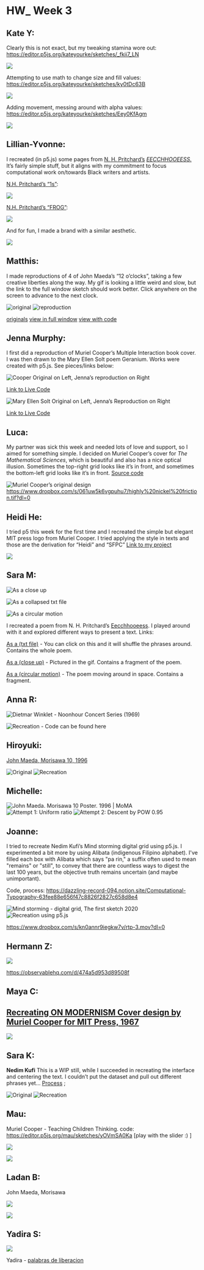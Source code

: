 # HW_ Week 3

## Kate Y:

Clearly this is not exact, but my tweaking stamina wore out: 
https://editor.p5js.org/kateyourke/sketches/_fkii7_LN


![](https://paper-attachments.dropbox.com/s_0FBA6FFD40AD0F5ED688793F9BC56C4066D24FC691ABA0F95A743027EF38FE67_1636950833243_Muriel+Cooper+copy++original.png)


Attempting to use math to change size and fill values: 
https://editor.p5js.org/kateyourke/sketches/ky0tDc63B


![](https://paper-attachments.dropbox.com/s_0FBA6FFD40AD0F5ED688793F9BC56C4066D24FC691ABA0F95A743027EF38FE67_1636993230677_image.png)


Adding movement, messing around with alpha values:
https://editor.p5js.org/kateyourke/sketches/Eey0KfAgm


![](https://paper-attachments.dropbox.com/s_0FBA6FFD40AD0F5ED688793F9BC56C4066D24FC691ABA0F95A743027EF38FE67_1636999034563_Screen+Shot+2021-11-15+at+12.56.48+PM.png)




## Lillian-Yvonne:

I recreated (in p5.js) some pages from [N. H. Pritchard’s](http://eclipsearchive.org/projects/ECHOES/html/pictures/001.html) [*EECCHHOOEESS.*](http://eclipsearchive.org/projects/ECHOES/html/pictures/001.html) It’s fairly simple stuff, but it aligns with my commitment to focus computational work on/towards Black writers and artists. 

[N.H. Pritchard’s “1s”](https://github.com/lllyyybbb/SFPC-Recreating-the-Past-2021/blob/main/Week%203:%20Typography/Pritchards1s.js): 

![](https://paper-attachments.dropbox.com/s_F36008B285F1AA6984B0A917EB6588201ED283EB25BF887CBB180F00EF594931_1637065379856_file.png)


[N.H. Pritchard’s “FROG”](https://github.com/lllyyybbb/SFPC-Recreating-the-Past-2021/blob/main/Week%203:%20Typography/PritchardsFROG.js):

![](https://paper-attachments.dropbox.com/s_F36008B285F1AA6984B0A917EB6588201ED283EB25BF887CBB180F00EF594931_1637065448127_file.png)


And for fun, I made a brand with a similar aesthetic. 

![](https://paper-attachments.dropbox.com/s_2EC4D89158EE16E550CFB3FF09BF3F34D3C0F5E4B694C3FA64F978591BDADB36_1637076937132_file.png)




## Matthis:

I made reproductions of 4 of John Maeda’s “12 o’clocks”, taking a few creative liberties along the way. My gif is looking a little weird and slow, but the link to the full window sketch should work better.  Click anywhere on the screen to advance to the next clock. 

![original](https://paper-attachments.dropbox.com/s_FDA8A711F95E7DFD8B86E27952BD6CB2E9B3E9079B1AA58A03EE0A795C77B7AE_1637073537220_maeda-01-1.gif)
![reproduction](https://paper-attachments.dropbox.com/s_FDA8A711F95E7DFD8B86E27952BD6CB2E9B3E9079B1AA58A03EE0A795C77B7AE_1637073393558_clock4.gif)


[originals](http://cmuems.com/2016/60212/lectures/lecture-09-09b-clocks/maedas-clocks/)
[view in full window](https://www.matthisgrunsky.ca/rtp/week3_maeda/)
[view with code](https://editor.p5js.org/PTTScreen/sketches/wyzvIWp9n)


## Jenna Murphy: 

I first did a reproduction of Muriel Cooper’s Multiple Interaction book cover. I was then drawn to the Mary Ellen Solt poem Geranium. Works were created with p5.js. See pieces/links below:

![Cooper Original on Left, Jenna’s reproduction on Right](https://paper-attachments.dropbox.com/s_412FE88B16F7C9B11B2BFF70E32AD916BDE1DCFDBC868E43D48B6F3B57C4EABD_1637074732504_MultipleInteractionsSidebySide.jpg)


[Link to Live Code](https://editor.p5js.org/jennamurphymcad/sketches/NowqQSnnI)

![Mary Ellen Solt Original on Left, Jenna’s Reproduction on Right](https://paper-attachments.dropbox.com/s_412FE88B16F7C9B11B2BFF70E32AD916BDE1DCFDBC868E43D48B6F3B57C4EABD_1637074760610_GeraniumSidebySide.jpg)


[Link to Live Code](https://editor.p5js.org/jennamurphymcad/sketches/gGQOWr1uh)

## Luca: 

My partner was sick this week and needed lots of love and support, so I aimed for something simple. I decided on Muriel Cooper’s cover for *The Mathematical Sciences*, which is beautiful and also has a nice optical illusion. Sometimes the top-right grid looks like it’s in front, and sometimes the bottom-left grid looks like it’s in front.
[Source code](https://github.com/photon-garden/recreating-the-mathematical-sciences)

![Muriel Cooper’s original design](https://paper-attachments.dropbox.com/s_691A9C999D98EB6F6662F0151ABDA88FE8A07CFDCFBD931FD1A3CF91E0352752_1637075838874_the+mathematical+sciences.jpeg)
https://www.dropbox.com/s/061uw5k6vgpuhu7/highly%20nickel%20friction.tif?dl=0

## Heidi He: 

I tried p5 this week for the first time and I recreated the simple but elegant MIT press logo from Muriel Cooper. I tried applying the style in texts and those are the derivation for “Heidi” and “SFPC”
[Link to my project](https://github.com/HeidiHe/RecreatingThePast/blob/main/README.md#week-3-murial-cooper)

![](https://paper-attachments.dropbox.com/s_40E6FB63530E30F3964BF68A1FE919F9FFB9F7E3A8DD2415D71633C0132DAD05_1637076579664_Screen+Shot+2021-11-16+at+10.28.55+AM.png)



## Sara M:


![As a close up](https://paper-attachments.dropbox.com/s_6D58CD3CC85FED49FF72B110E04E80F43F6A95820B55B28E9FC0EBF8476DC76E_1637077445767_298348-emOmExeabywebm.gif)



![As a collapsed txt file](https://paper-attachments.dropbox.com/s_6D58CD3CC85FED49FF72B110E04E80F43F6A95820B55B28E9FC0EBF8476DC76E_1637077969747_as+as+as.PNG)

![As a circular motion](https://paper-attachments.dropbox.com/s_6D58CD3CC85FED49FF72B110E04E80F43F6A95820B55B28E9FC0EBF8476DC76E_1637078059922_image.png)


I recreated a poem from N. H. Pritchard’s [Eecchhooeess](http://eclipsearchive.org/projects/ECHOES/Echoes.pdf). I played around with it  and explored different ways to present a text. Links:

[As a (txt file)](https://editor.p5js.org/identikitten/sketches/Ej1TSoC9Y) - You can click on this and it will shuffle the phrases around. Contains the whole poem.

[As a (close up)](https://editor.p5js.org/identikitten/sketches/qW-ZqkB4K) - Pictured in the gif. Contains a fragment of the poem.

[As a (circular motion)](https://editor.p5js.org/identikitten/sketches/8V11AKn-n) - The poem moving around in space. Contains a fragment. 

## Anna R:
![Dietmar Winklet - Noonhour Concert Series (1969)](https://paper-attachments.dropbox.com/s_C2C6EBD5260BBA8C15F86BCB20BF300E0ED0214EE8C7EAFFB554749A6F8F4717_1637078155433_Dietmar_Winklet.jpeg)

![Recreation - Code can be found here](https://paper-attachments.dropbox.com/s_C2C6EBD5260BBA8C15F86BCB20BF300E0ED0214EE8C7EAFFB554749A6F8F4717_1637078160272_Screen+Shot+2021-11-16+at+7.50.26+AM.png)



## Hiroyuki:

[John Maeda, Morisawa 10, 1996](https://paper.dropbox.com/doc/Recreating-the-Past-SFPC-Fall-2021-msee1hHsC3YdekyVBI634#:uid=273424177305843665030998&h2=John-Maeda%2C-Morisawa%2C-1996)

![Original](https://paper-attachments.dropbox.com/s_736E5EC80BD09761BFA8AD590B29BFBE0302740C7F4D573FF976D30E5798D594_1637078404019_johnmaeda-morisawa.jpg)
![Recreation](https://paper-attachments.dropbox.com/s_736E5EC80BD09761BFA8AD590B29BFBE0302740C7F4D573FF976D30E5798D594_1637078410541_recreation.png)



## Michelle:
![John Maeda. Morisawa 10 Poster. 1996 | MoMA](https://www.moma.org/media/W1siZiIsIjEwMjg1OSJdLFsicCIsImNvbnZlcnQiLCItcXVhbGl0eSA5MCAtcmVzaXplIDIwMDB4MTQ0MFx1MDAzZSJdXQ.jpg?sha=c6d4715de1d20aee)
![Attempt 1: Uniform ratio](https://paper-attachments.dropbox.com/s_7CC084C36DD49454FCA85275CFD659A5BEF902C2540242B352C5401D63AF03B6_1637078505233_morisawa_uniformDescent.png)
![Attempt 2: Descent by POW 0.95](https://paper-attachments.dropbox.com/s_7CC084C36DD49454FCA85275CFD659A5BEF902C2540242B352C5401D63AF03B6_1637078575698_morisawa_root94.png)




## Joanne:

I tried to recreate Nedim Kufi’s Mind storming digital grid using p5.js. I experimented a bit more by using Alibata (indigenous Filipino alphabet). I've filled each box with Alibata which says "pa rin," a suffix often used to mean "remains" or "still", to convey that there are countless ways to digest the last 100 years, but the objective truth remains uncertain (and maybe unimportant).

Code, process: https://dazzling-record-094.notion.site/Computational-Typography-63fee88e656f47c8826f2827c658d8e4

![Mind storming - digital grid, The first sketch 2020](https://paper-attachments.dropbox.com/s_D9C85045BB12C4CA25FA3C94A919ADB051D5672C0A781DC46AA0EBD2DF359010_1637079698610_Screen+Shot+2021-11-16+at+11.21.16+AM.png)
![Recreation using p5.js](https://paper-attachments.dropbox.com/s_D9C85045BB12C4CA25FA3C94A919ADB051D5672C0A781DC46AA0EBD2DF359010_1637079760399_Screen+Shot+2021-11-16+at+11.20.45+AM.png)

https://www.dropbox.com/s/kn0annr9iegkw7v/rtp-3.mov?dl=0



## Hermann Z:
![](https://paper-attachments.dropbox.com/s_3A4D661179403C8E596860328B0F84B233599FB45F829C13FFBB430E08D5432D_1637079778736_chart+2.png)

https://observablehq.com/d/474a5d953d89508f

## Maya C:
## [**Recreating ON MODERNISM Cover design by Muriel Cooper for MIT Press, 1967**](https://mimiworks.tumblr.com/post/668026117238800384/recreating-on-modernism-cover-design-by-muriel)
![](https://64.media.tumblr.com/06f35f6eca0221de280b2ba158054f30/847a7cae06f7bb15-5d/s500x750/c4e33b4c1edc713dfe6de8be64dc59be35fee3db.jpg)


















## Sara K:

**Nedim Kufi** 
This is a WIP still, while I succeeded in recreating the interface and centering the text. I couldn’t put the dataset and pull out different phrases yet… [Process](https://marsh-decimal-511.notion.site/RTP-HW3-Nedim-Kufi-122598c417eb493ba109189453449923) ;


![Original](http://www.studionedim.com/img/framework/10.jpg)
![Recreation](https://paper-attachments.dropbox.com/s_D2D5B3B060BD69120CED3DA0B5B4417FE4BD93EF3203858EFFE6D9AF85F92644_1637407191093_Screen+Shot+2021-11-20+at+2.18.44+PM.png)



## Mau: 

Muriel Cooper - Teaching Children Thinking.
code: https://editor.p5js.org/mau/sketches/yOVmSA0Ka
[play with the slider :) ]

![](https://paper-attachments.dropbox.com/s_CDE3E4BFEBAD5A04AB9B167CB949D43F537720F4E3D070DEB3153FC0A0FE2A19_1637929293362_W3_HW+_Original_teachingchildrenthinking_Muriel_Cooper.png)

![](https://paper-attachments.dropbox.com/s_CDE3E4BFEBAD5A04AB9B167CB949D43F537720F4E3D070DEB3153FC0A0FE2A19_1637929345371_Muriel_Cooper_TCT_recreate.png)



## Ladan B:

John Maeda, Morisawa


![](https://paper-attachments.dropbox.com/s_11BBF0F8FDE53D9930B7A4B20AC014B78F115BC8D627061FF040ECA7AE4C357D_1639778220826_Screen+Shot+2021-12-17+at+3.25.15+PM.png)



![](https://paper-attachments.dropbox.com/s_11BBF0F8FDE53D9930B7A4B20AC014B78F115BC8D627061FF040ECA7AE4C357D_1639778206349_Screen+Shot+2021-12-17+at+3.24.41+PM.png)



## Yadira S:
![](https://paper-attachments.dropbox.com/s_338D16AC2B8FDFEAA8084FC5D04210C5366049C43F021C69919BAA48894C660E_1642345089386_canvas.png)


Yadira - [palabras de liberacion](https://www.dropbox.com/scl/fi/yfwc95kceckdonpk8v89e/HW_-Week-3.paper?dl=0&rlkey=164uy9xhifpr96wy9gfgc6bfg) 

